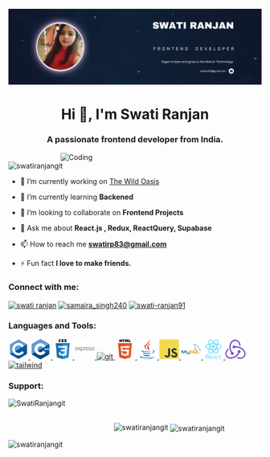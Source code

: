 
![logo](https://github.com/SwatiRanjangit/SwatiRanjangit/blob/main/Blue%20and%20White%20Modern%20Business%20LinkedIn%20Article%20Cover%20Image%20(1).png)
<h1 align="center">Hi 👋, I'm Swati Ranjan</h1>
<h3 align="center">A passionate frontend developer from India.</h3>

<img align="right" alt="Coding" width="400" src="https://media.tenor.com/rePDfDWO3XoAAAAd/hacking.gif">

<p align="left"> <img src="https://komarev.com/ghpvc/?username=swatiranjangit&label=Profile%20views&color=0e75b6&style=flat" alt="swatiranjangit" /> </p>

- 🔭 I’m currently working on [The Wild Oasis](https://github.com/SwatiRanjangit/The-Wild-Oasis)

- 🌱 I’m currently learning **Backened**

- 👯 I’m looking to collaborate on **Frontend Projects**

- 💬 Ask me about **React.js , Redux, ReactQuery, Supabase**

- 📫 How to reach me **swatirp83@gmail.com**

- ⚡ Fun fact **I love to make friends.**

<h3 align="left">Connect with me:</h3>
<p align="left">
<a href="https://linkedin.com/in/swati ranjan" target="blank"><img align="center" src="https://raw.githubusercontent.com/rahuldkjain/github-profile-readme-generator/master/src/images/icons/Social/linked-in-alt.svg" alt="swati ranjan" height="30" width="40" /></a>
<a href="https://instagram.com/samaira_singh240" target="blank"><img align="center" src="https://raw.githubusercontent.com/rahuldkjain/github-profile-readme-generator/master/src/images/icons/Social/instagram.svg" alt="samaira_singh240" height="30" width="40" /></a>
<a href="https://www.leetcode.com/swati-ranjan91" target="blank"><img align="center" src="https://raw.githubusercontent.com/rahuldkjain/github-profile-readme-generator/master/src/images/icons/Social/leet-code.svg" alt="swati-ranjan91" height="30" width="40" /></a>
</p>

<h3 align="left">Languages and Tools:</h3>
<p align="left"> <a href="https://www.cprogramming.com/" target="_blank" rel="noreferrer"> <img src="https://raw.githubusercontent.com/devicons/devicon/master/icons/c/c-original.svg" alt="c" width="40" height="40"/> </a> <a href="https://www.w3schools.com/cpp/" target="_blank" rel="noreferrer"> <img src="https://raw.githubusercontent.com/devicons/devicon/master/icons/cplusplus/cplusplus-original.svg" alt="cplusplus" width="40" height="40"/> </a> <a href="https://www.w3schools.com/css/" target="_blank" rel="noreferrer"> <img src="https://raw.githubusercontent.com/devicons/devicon/master/icons/css3/css3-original-wordmark.svg" alt="css3" width="40" height="40"/> </a> <a href="https://expressjs.com" target="_blank" rel="noreferrer"> <img src="https://raw.githubusercontent.com/devicons/devicon/master/icons/express/express-original-wordmark.svg" alt="express" width="40" height="40"/> </a> <a href="https://git-scm.com/" target="_blank" rel="noreferrer"> <img src="https://www.vectorlogo.zone/logos/git-scm/git-scm-icon.svg" alt="git" width="40" height="40"/> </a> <a href="https://www.w3.org/html/" target="_blank" rel="noreferrer"> <img src="https://raw.githubusercontent.com/devicons/devicon/master/icons/html5/html5-original-wordmark.svg" alt="html5" width="40" height="40"/> </a> <a href="https://www.java.com" target="_blank" rel="noreferrer"> <img src="https://raw.githubusercontent.com/devicons/devicon/master/icons/java/java-original.svg" alt="java" width="40" height="40"/> </a> <a href="https://developer.mozilla.org/en-US/docs/Web/JavaScript" target="_blank" rel="noreferrer"> <img src="https://raw.githubusercontent.com/devicons/devicon/master/icons/javascript/javascript-original.svg" alt="javascript" width="40" height="40"/> </a> <a href="https://www.mysql.com/" target="_blank" rel="noreferrer"> <img src="https://raw.githubusercontent.com/devicons/devicon/master/icons/mysql/mysql-original-wordmark.svg" alt="mysql" width="40" height="40"/> </a> <a href="https://reactjs.org/" target="_blank" rel="noreferrer"> <img src="https://raw.githubusercontent.com/devicons/devicon/master/icons/react/react-original-wordmark.svg" alt="react" width="40" height="40"/> </a> <a href="https://redux.js.org" target="_blank" rel="noreferrer"> <img src="https://raw.githubusercontent.com/devicons/devicon/master/icons/redux/redux-original.svg" alt="redux" width="40" height="40"/> </a> <a href="https://tailwindcss.com/" target="_blank" rel="noreferrer"> <img src="https://www.vectorlogo.zone/logos/tailwindcss/tailwindcss-icon.svg" alt="tailwind" width="40" height="40"/> </a> </p>

<h3 align="left">Support:</h3>
<p><a href="https://www.buymeacoffee.com/SwatiRanjangit"> <img align="left" src="https://cdn.buymeacoffee.com/buttons/v2/default-yellow.png" height="50" width="210" alt="SwatiRanjangit" /></a></p><br><br>

<p><img align="left" src="https://github-readme-stats.vercel.app/api/top-langs?username=swatiranjangit&show_icons=true&locale=en&layout=compact" alt="swatiranjangit" /></p>

<p>&nbsp;<img align="center" src="https://github-readme-stats.vercel.app/api?username=swatiranjangit&show_icons=true&locale=en" alt="swatiranjangit" /></p>

<p><img align="center" src="https://github-readme-streak-stats.herokuapp.com/?user=swatiranjangit&" alt="swatiranjangit" /></p>
